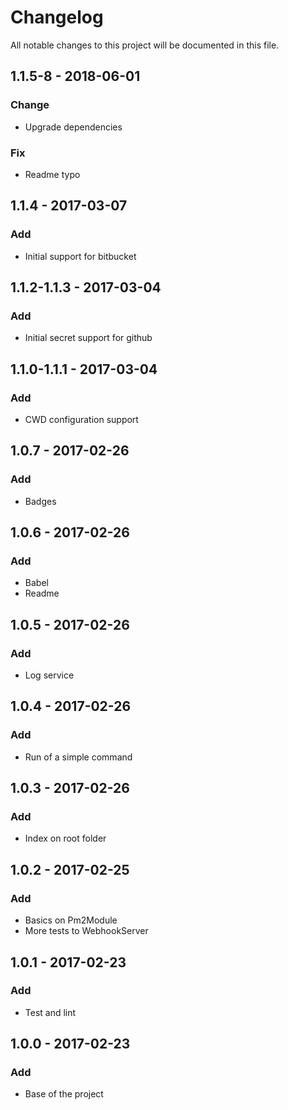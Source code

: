 # Changelog
All notable changes to this project will be documented in this file.

## 1.1.5-8 - 2018-06-01
### Change
- Upgrade dependencies

### Fix
- Readme typo

## 1.1.4 - 2017-03-07
### Add
- Initial support for bitbucket

## 1.1.2-1.1.3 - 2017-03-04
### Add
- Initial secret support for github

## 1.1.0-1.1.1 - 2017-03-04
### Add
- CWD configuration support

## 1.0.7 - 2017-02-26
### Add
- Badges

## 1.0.6 - 2017-02-26
### Add
- Babel
- Readme

## 1.0.5 - 2017-02-26
### Add
- Log service

## 1.0.4 - 2017-02-26
### Add
- Run of a simple command

## 1.0.3 - 2017-02-26
### Add
- Index on root folder

## 1.0.2 - 2017-02-25
### Add
- Basics on Pm2Module
- More tests to WebhookServer

## 1.0.1 - 2017-02-23
### Add
- Test and lint

## 1.0.0 - 2017-02-23
### Add
- Base of the project